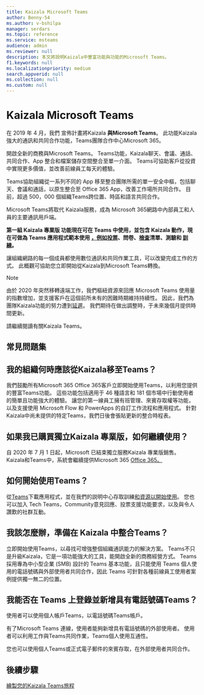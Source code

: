 ```yaml
---
title: Kaizala Microsoft Teams
author: Benny-54
ms.author: v-bshilpa
manager: serdars
ms.topic: reference
ms.service: msteams
audience: admin
ms.reviewer: null
description: 本文將說明Kaizala中豐富功能與功能的Microsoft Teams。
f1.keywords: null
ms.localizationpriority: medium
search.appverid: null
ms.collection: null
ms.custom: null
---
```


# <a name="kaizala-and-microsoft-teams"></a>Kaizala Microsoft Teams 

在 2019 年 4 月，我們 [](https://techcommunity.microsoft.com/t5/microsoft-kaizala-blog/update-on-kaizala-features-coming-to-microsoft-teams/ba-p/974525)宣佈計畫將Kaizala **與Microsoft Teams**。 此功能Kaizala強大的通訊和共同合作功能，Teams團隊合作中心Microsoft 365。

開啟全新的商務與Microsoft Teams。 Teams功能，Kaizala聊天、會議、通話、共同合作、App 整合和檔案儲存空間整合至單一介面。 Teams可協助客戶從投資中實現更多價值，並改善前線員工每天的體驗。

Teams協助組織從一系列不同的 App 移至整合團隊所需的單一安全中樞，包括聊天、會議和通話，以原生整合至 Office 365 App，改善工作場所共同合作。 目前，超過 500，000 個組織Teams跨位置、時區和語言共同合作。

Microsoft Teams將取代 Kaizala服務，成為 Microsoft 365網路中內部員工和人員的主要通訊用戶端。

**第一組 Kaizala 專業版 功能現在可在 Teams 中使用，並包含 Kaizala 動作，現在可做為 Teams 應用程式範本使用 [](/microsoftteams/platform/samples/app-templates#quiz--)[，例如投票](/microsoftteams/platform/samples/app-templates)、問卷、[](/microsoftteams/platform/samples/app-templates#survey)[檢查](/microsoftteams/platform/samples/app-templates#checklist)清單、測驗和 [](/microsoftteams/platform/samples/app-templates#poll)[訓練](/microsoftteams/platform/samples/app-templates#training--)。**

讓組織網路的每一個成員都使用數位通訊和共同作業工具，可以改變完成工作的方式。 此概觀可協助您立即開始從Kaizala到Microsoft Teams轉換。

>[!NOTE]
> 由於 2020 年突然移轉遠端工作，我們樞紐資源來回應 Microsoft Teams 使用量的指數增加，並支援客戶在這個前所未有的困難時期維持持續性。 因此，我們為團隊Kaizala功能的努力遭到[延遲](https://techcommunity.microsoft.com/t5/microsoft-kaizala-blog/update-on-kaizala-features-in-microsoft-teams/ba-p/1497289)。 我們期待在做出調整時，于未來幾個月提供時間更新。

請繼續閱讀有關Kaizala Teams。

## <a name="faq"></a>常見問題集

## <a name="when-should-my-organization-move-from-kaizala-to-teams"></a>我的組織何時應該從Kaizala移至Teams？

我們鼓勵所有Microsoft 365 Office 365客戶立即開始使用Teams，以利用您提供的豐富[](https://www.microsoft.com/microsoft-teams/group-chat-software?ms.officeurl=teams&rtc=1&OCID=AID2388518_SEM_Ks5ySdZ9)Teams功能。 這些功能包括適用于 46 種語言和 181 個市場中行動使用者的簡單且功能強大的體驗。 讓您的第一線員工擁有班管理、來賓存取權等功能，以及支援使用 Microsoft Flow 和 PowerApps 的自訂工作流程和應用程式。 針對Kaizala中尚未提供的特定Teams，我們日後會張貼更新的整合時程表。

## <a name="how-can-i-continue-to-use-kaizala-pro-if-i-had-purchased-the-standalone-offering"></a>如果我已購買獨立Kaizala 專業版，如何繼續使用？

自 2020 年 7 月 1 日起，Microsoft 已結束獨立服務Kaizala 專業版銷售。 Kaizala和Teams中，系統會繼續提供Microsoft 365 [Office 365。](/Office365/Kaizala/migrate-kaizala-pro)

## <a name="how-can-i-get-started-with-teams"></a>如何開始使用Teams？

從[Teams](https://www.microsoft.com/microsoft-teams/group-chat-software)下載應用程式，並在我們的説明中心存取訓練[和資源以開始使用](https://support.microsoft.com/teams?ui=en-us&rs=en-us&ad=us)。 您也可以加入 Tech Teams，[](https://techcommunity.microsoft.com/t5/microsoft-teams/ct-p/MicrosoftTeams)Community意見回應、投票支援功能要求，以及與令人讚歎的社群互動。

## <a name="what-can-i-do-to-prepare-for-the-integration-of-kaizala-capabilities-in-teams"></a>我該怎麼辦，準備在 Kaizala 中整合Teams？

立即開始使用Teams，以尋找可增強整個組織通訊能力的解決方案。 Teams不只是升級Kaizala，它是一項功能強大的工具，能開啟全新的商務經營方式。 Teams 採用專為中小型企業 (SMB) 設計的 Teams 基本功能，且只能使用 Teams 個人使用的電話號碼與外部使用者共同合作，因此 Teams 可針對各種前線員工使用者案例提供獨一無二的位置。

## <a name="will-i-have-the-ability-to-sign-in-and-add-users-with-a-phone-number-on-teams"></a>我能否在 Teams 上登錄並新增具有電話號碼Teams？

使用者可以使用個人帳戶Teams，以電話號碼Teams帳戶。

有了Microsoft Teams 連線，使用者能夠新增具有電話號碼的外部使用者。 使用者可以利用工作與Teams共同作業，Teams個人使用互通性。

您也可以使用個人Teams或正式電子郵件的來賓存取，在外部使用者共同合作。

## <a name="next-steps"></a>後續步驟
<a name="ControlSyncThroughput"> </a>

[繪製您的Kaizala Teams旅程](/MicrosoftTeams/prepare-for-teams-kaizala)